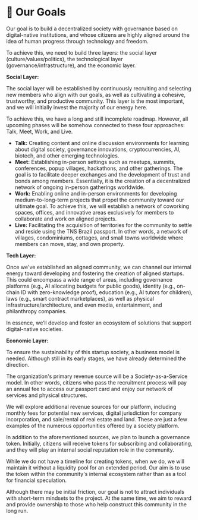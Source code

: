 # 🎯 Our Goals

Our goal is to build a decentralized society with governance based on digital-native institutions, and whose citizens are highly aligned around the idea of human progress through technology and freedom.

To achieve this, we need to build three layers: the social layer (culture/values/politics), the technological layer (governance/infrastructure), and the economic layer.

**Social Layer:**

The social layer will be established by continuously recruiting and selecting new members who align with our goals, as well as cultivating a cohesive, trustworthy, and productive community. This layer is the most important, and we will initially invest the majority of our energy here.

To achieve this, we have a long and still incomplete roadmap. However, all upcoming phases will be somehow connected to these four approaches: Talk, Meet, Work, and Live.

* **Talk:** Creating content and online discussion environments for learning about digital society, governance innovations, cryptocurrencies, AI, biotech, and other emerging technologies.
* **Meet:** Establishing in-person settings such as meetups, summits, conferences, popup villages, hackathons, and other gatherings. The goal is to facilitate deeper exchanges and the development of trust and bonds among members. Essentially, it is the creation of a decentralized network of ongoing in-person gatherings worldwide.
* **Work:** Enabling online and in-person environments for developing medium-to-long-term projects that propel the community toward our ultimate goal. To achieve this, we will establish a network of coworking spaces, offices, and innovative areas exclusively for members to collaborate and work on aligned projects.
* **Live:** Facilitating the acquisition of territories for the community to settle and reside using the TNS Brazil passport. In other words, a network of villages, condominiums, cottages, and small towns worldwide where members can move, stay, and own property.

**Tech Layer:**

Once we've established an aligned community, we can channel our internal energy toward developing and fostering the creation of aligned startups. This could encompass a wide range of areas, including governance platforms (e.g., AI allocating budgets for public goods), identity (e.g., on-chain ID with zero-knowledge proof), education (e.g., AI tutors for children), laws (e.g., smart contract marketplaces), as well as physical infrastructure/architecture, and even media, entertainment, and philanthropy companies.

In essence, we’ll develop and foster an ecosystem of solutions that support digital-native societies.

**Economic Layer:**

To ensure the sustainability of this startup society, a business model is needed. Although still in its early stages, we have already determined the direction.

The organization's primary revenue source will be a Society-as-a-Service model. In other words, citizens who pass the recruitment process will pay an annual fee to access our passport card and enjoy our network of services and physical structures.

We will explore additional revenue sources for our platform, including monthly fees for potential new services, digital jurisdiction for company incorporation, and sale/rental of real estate and land. These are just a few examples of the numerous opportunities offered by a society platform.

In addition to the aforementioned sources, we plan to launch a governance token. Initially, citizens will receive tokens for subscribing and collaborating, and they will play an internal social reputation role in the community.

While we do not have a timeline for creating tokens, when we do, we will maintain it without a liquidity pool for an extended period. Our aim is to use the token within the community's internal ecosystem rather than as a tool for financial speculation.

Although there may be initial friction, our goal is not to attract individuals with short-term mindsets to the project. At the same time, we aim to reward and provide ownership to those who help construct this community in the long run.
